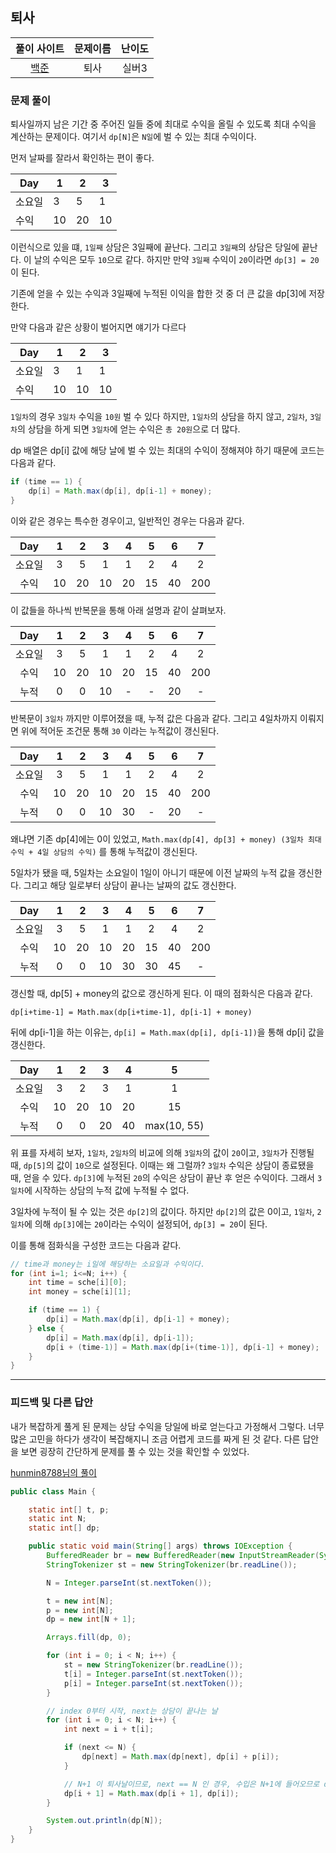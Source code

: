 ## 퇴사

|풀이 사이트|문제이름|난이도|
|:---:|:---:|:---:|
|[백준](https://www.acmicpc.net/problem/14501)|퇴사|실버3|

### 문제 풀이

퇴사일까지 남은 기간 중 주어진 일들 중에 최대로 수익을 올릴 수 있도록 최대 수익을 계산하는 문제이다. 여기서 `dp[N]`은 `N일`에 벌 수 있는 최대 수익이다.

먼저 날짜를 잘라서 확인하는 편이 좋다.

|Day|1|2|3|
|-|-|-|-|
|소요일|3|5|1|
|수익|10|20|10

이런식으로 있을 떄, `1일째` 상담은 3일째에 끝난다. 그리고 `3일째`의 상담은 당일에 끝난다. 이 날의 수익은 모두 `10`으로 같다. 하지만 만약 `3일째` 수익이 `20`이라면 `dp[3] = 20`이 된다.

기존에 얻을 수 있는 수익과 3일째에 누적된 이익을 합한 것 중 더 큰 값을 dp[3]에 저장한다.

만약 다음과 같은 상황이 벌어지면 얘기가 다르다

|Day|1|2|3|
|-|-|-|-|
|소요일|3|1|1|
|수익|10|10|10

`1일차`의 경우 `3일차` 수익을 `10원` 벌 수 있다 하지만, `1일차`의 상담을 하지 않고, `2일차`, `3일차`의 상담을 하게 되면 `3일차`에 얻는 수익은 `총 20원`으로 더 많다.

dp 배열은 dp[i] 값에 해당 날에 벌 수 있는 최대의 수익이 정해져야 하기 때문에 코드는 다음과 같다.

```java
if (time == 1) {
    dp[i] = Math.max(dp[i], dp[i-1] + money);
}
```

이와 같은 경우는 특수한 경우이고, 일반적인 경우는 다음과 같다.

|Day|1|2|3|4|5|6|7|
|:-:|:-:|:-:|:-:|:-:|:-:|:-:|:-:|
|소요일|3|5|1|1|2|4|2|
|수익|10|20|10|20|15|40|200

이 값들을 하나씩 반복문을 통해 아래 설명과 같이 살펴보자.

|Day|1|2|3|4|5|6|7|
|:-:|:-:|:-:|:-:|:-:|:-:|:-:|:-:|
|소요일|3|5|1|1|2|4|2|
|수익|10|20|10|20|15|40|200|
|누적|0|0|10|-|-|20|-|

반복문이 `3일차` 까지만 이루어졌을 때, 누적 값은 다음과 같다. 그리고 4일차까지 이뤄지면 위에 적어둔 조건문 통해  `30` 이라는 누적값이 갱신된다.

|Day|1|2|3|4|5|6|7|
|:-:|:-:|:-:|:-:|:-:|:-:|:-:|:-:|
|소요일|3|5|1|1|2|4|2|
|수익|10|20|10|20|15|40|200|
|누적|0|0|10|30|-|20|-|

왜냐면 기존 dp[4]에는 0이 있었고, `Math.max(dp[4], dp[3] + money) (3일차 최대 수익 + 4일 상담의 수익)` 를 통해 누적값이 갱신된다.

5일차가 됐을 때, 5일차는 소요일이 1일이 아니기 때문에 이전 날짜의 누적 값을 갱신한다. 그리고 해당 일로부터 상담이 끝나는 날짜의 값도 갱신한다. 

|Day|1|2|3|4|5|6|7|
|:-:|:-:|:-:|:-:|:-:|:-:|:-:|:-:|
|소요일|3|5|1|1|2|4|2|
|수익|10|20|10|20|15|40|200|
|누적|0|0|10|30|30|45|-|

갱신할 때, dp[5] + money의 값으로 갱신하게 된다. 이 때의 점화식은 다음과 같다.
```
dp[i+time-1] = Math.max(dp[i+time-1], dp[i-1] + money)
```

뒤에 dp[i-1]을 하는 이유는, `dp[i] = Math.max(dp[i], dp[i-1])`을 통해 dp[i] 값을 갱신한다. 

|Day|1|2|3|4|5|
|:-:|:-:|:-:|:-:|:-:|:-:|
|소요일|3|2|3|1|1|
|수익|10|20|10|20|15|
|누적|0|0|20|40|max(10, 55)|

위 표를 자세히 보자, `1일차`, `2일차`의 비교에 의해 `3일차`의 값이 `20`이고, `3일차`가 진행될 때, `dp[5]`의 값이 `10`으로 설정된다. 이때는 왜 그럴까? `3일차` 수익은 상담이 종료됐을 때, 얻을 수 있다. `dp[3]`에 누적된 `20`의 수익은 상담이 끝난 후 얻은 수익이다. 그래서 `3일차`에 시작하는 상담의 누적 값에 누적될 수 없다.

3일차에 누적이 될 수 있는 것은 `dp[2]`의 값이다. 하지만 `dp[2]`의 값은 0이고, `1일차`, `2일차`에 의해 `dp[3]`에는 `20`이라는 수익이 설정되어, `dp[3] = 20`이 된다.

이를 통해 점화식을 구성한 코드는 다음과 같다.

```java
// time과 money는 i일에 해당하는 소요일과 수익이다.
for (int i=1; i<=N; i++) {
    int time = sche[i][0];
    int money = sche[i][1];

    if (time == 1) {
        dp[i] = Math.max(dp[i], dp[i-1] + money);
    } else {
        dp[i] = Math.max(dp[i], dp[i-1]);
        dp[i + (time-1)] = Math.max(dp[i+(time-1)], dp[i-1] + money);
    }
}
```

---
### 피드백 및 다른 답안
내가 복잡하게 풀게 된 문제는 상담 수익을 당일에 바로 얻는다고 가정해서 그렇다. 너무 많은 고민을 하다가 생각이 복잡해지니 조금 어렵게 코드를 짜게 된 것 같다. 다른 답안을 보면 굉장히 간단하게 문제를 풀 수 있는 것을 확인할 수 있었다.

[hunmin8788님의 풀이](https://solved.ac/profile/hunmin8788)
```java
public class Main {

    static int[] t, p;
    static int N;
    static int[] dp;

    public static void main(String[] args) throws IOException {
        BufferedReader br = new BufferedReader(new InputStreamReader(System.in));
        StringTokenizer st = new StringTokenizer(br.readLine());

        N = Integer.parseInt(st.nextToken());

        t = new int[N];
        p = new int[N];
        dp = new int[N + 1];

        Arrays.fill(dp, 0);

        for (int i = 0; i < N; i++) {
            st = new StringTokenizer(br.readLine());
            t[i] = Integer.parseInt(st.nextToken());
            p[i] = Integer.parseInt(st.nextToken());
        }

        // index 0부터 시작, next는 상담이 끝나는 날
        for (int i = 0; i < N; i++) {
            int next = i + t[i];

            if (next <= N) {
                dp[next] = Math.max(dp[next], dp[i] + p[i]);
            }

            // N+1 이 퇴사날이므로, next == N 인 경우, 수입은 N+1에 들어오므로 dp[N + 1] 까지 계산을 해야한다.
            dp[i + 1] = Math.max(dp[i + 1], dp[i]);
        }

        System.out.println(dp[N]);
    }
}
```